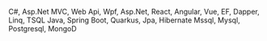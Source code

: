 C#, Asp.Net MVC, Web Api, Wpf, Asp.Net, React, Angular, Vue, EF, Dapper, Linq, TSQL Java, Spring Boot, Quarkus, Jpa, Hibernate
Mssql, Mysql, Postgresql, MongoD
